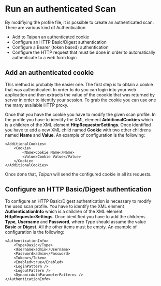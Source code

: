 # Run an authenticated Scan

By modifiying the profile file, it is possible to create an authenticated scan. There are various kind of Authentication:

* Add to Taipan an authenticated cookie
* Configure an HTTP Basic/Digest authentication
* Configure a Bearer (token based) authentication
* Configure the HTTP request that must be done in order to automatically authenticate to a web form login

## Add an authenticated cookie
This method is probably the easier one. The first step is to obtain a cookie that was authenticated. In order to do you can login into your web application and then extracts the value of the coookie that was returned by server in order to identify your session. To grab the cookie you can use one the many available HTTP proxy.

Once that you have the cookie you have to modify the given scan profile. In the profile you have to identify the XML element **AdditionalCookies** which is a children of the XML element **HttpRequestorSettings**. Once identified you have to add a new XML child named **Cookie** with two other childrens named **Name** and **Value**. An example of configuration is the following:

    <AdditionalCookies>
        <Cookie>
            <Name>Cookie Name</Name>
            <Value>Cookie Value</Value>
        </Cookie>
    </AdditionalCookies>
    
Once done that, *Taipan* will send the configured cookie in all its requests.

## Configure an HTTP Basic/Digest authentication
To configure an HTTP Basic/Digest authentication is necessary to modify the used scan profile. You have to identify the XML element **AuthenticationInfo** which is a children of the XML element **HttpRequestorSettings**. Once identified you have to add the childrens **Type**, **Username** and **Password**, where *Type* should assume the value **Basic** or **Digest**. All the other items must be empty. An example of configuration is the following:

	<AuthenticationInfo>
		<Type>Basic</Type>
		<Username>admin</Username>
		<Password>admin</Password>
		<Token></Token>
		<Enabled>true</Enabled>
		<LoginPattern />
		<LogoutPattern />
		<DynamicAuthParameterPatterns />
	</AuthenticationInfo>

